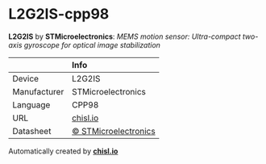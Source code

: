 # L2G2IS-cpp98

**L2G2IS** by **STMicroelectronics**: *MEMS motion sensor: Ultra-compact two-axis gyroscope for optical image stabilization*

|              | Info                         |
|:-------------|:-----------------------------|
| Device       | L2G2IS                        |
| Manufacturer | STMicroelectronics |
| Language     | CPP98 |
| URL          | [chisl.io](https://chisl.io/v/L2G2IS?t=cpp&r=98) |
| Datasheet    | [&copy; STMicroelectronics](http://www.st.com/resource/en/datasheet/l2g2is.pdf) |

Automatically created by **[chisl.io](https://chisl.io)**
